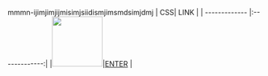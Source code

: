 mmmn-ijimjimjijmisimjsiidismjimsmdsimjdmj
| CSS| LINK  |
| ------------- |:-------------:| 
|<img src= "https://user-images.githubusercontent.com/57319180/145421773-6cc91b91-c340-4d56-8f92-099f956fb27c.png" width="100" height = "100"/>|[ENTER](https://github.com/sajithlakshan/HTML_CSS_JS_PHP/blob/main/CSS/CSS_Selectors.md)           |       
